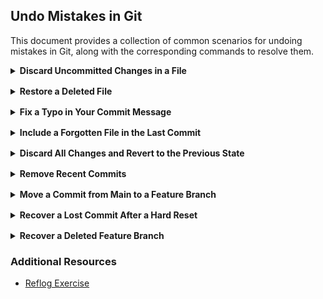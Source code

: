 ## Undo Mistakes in Git

This document provides a collection of common scenarios for undoing mistakes in Git, along with the corresponding commands to resolve them.

<div style="display:flex; flex-direction:column; gap:16px">

<details>
<summary><strong>Discard Uncommitted Changes in a File</strong></summary>
  
To discard changes in a specific file:

```shell
git restore <filename>
```
</details>

<details>
<summary><strong>Restore a Deleted File</strong></summary>
  
If you've accidentally deleted a file, you can restore it with:

```shell
git restore <filename>
```
</details>

<details>
<summary><strong>Fix a Typo in Your Commit Message</strong></summary>
  
To amend the last commit message:

```shell
git commit --amend -m "<new_message>"
```

**Note:** Amending commits changes the commit hash, creating a new commit. Avoid amending if you have already pushed to the remote.
</details>

<details>
<summary><strong>Include a Forgotten File in the Last Commit</strong></summary>

If you forgot to include a file in your last commit:

```shell
git add <forgotten_filename>
git commit --amend --no-edit
```
</details>

<details>
<summary><strong>Discard All Changes and Revert to the Previous State</strong></summary>

If you want to discard all changes and return to the last committed state:

```shell
git reset --hard HEAD
```
</details>

<details>
<summary><strong>Remove Recent Commits</strong></summary>

To remove recent commits from your branch:

![Remove Commits](../images/image-17.png)

```shell
git reset --hard <commit_hash>
```
</details>

<details>
<summary><strong>Move a Commit from Main to a Feature Branch</strong></summary>

If you accidentally committed to the main branch instead of a feature branch:

**Move the commit to the feature branch:**

```shell
git checkout <feature_branch>
git cherry-pick <commit_hash>
```

**Remove the commit from the main branch:**

```shell
git reset --hard HEAD~1
```
</details>

<details>
<summary><strong>Recover a Lost Commit After a Hard Reset</strong></summary>

If you've lost a commit after a hard reset and want to recover it:

```shell
git reflog
```

Find the hash of the commit before the reset and run either:

```shell
git reset --hard <hash>
```

or

```shell
git branch <branch_name> <hash>
```
</details>

<details>
<summary><strong>Recover a Deleted Feature Branch</strong></summary>

If you've accidentally deleted a feature branch and need to restore it:

```shell
git reflog
```

Find the commit associated with the feature branch and run:

```shell
git branch <branch_name> <hash>
```
</details>

</div>

### Additional Resources

- [Reflog Exercise](../exercises/reflogExercise.md)
